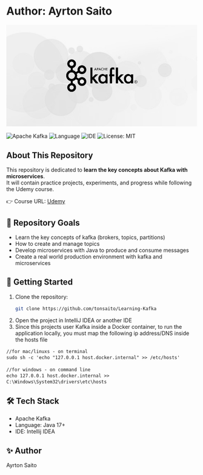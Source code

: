 # Author: Ayrton Saito

![Header Image](/misc/apache-kafka.jpg)

<!-- Badges -->
![Apache Kafka](https://img.shields.io/badge/Messaging-Apache%20Kafka-231f20?logo=apachekafka&logoColor=white)
![Language](https://img.shields.io/badge/Language-Java-orange?logo=coffeescript&logoColor=white)
![IDE](https://img.shields.io/badge/IDE-IntelliJ%20IDEA-000000?logo=intellijidea&logoColor=white)
![License: MIT](https://img.shields.io/badge/License-MIT-green.svg)

## About This Repository
This repository is dedicated to **learn the key concepts about Kafka with microservices**.  
It will contain practice projects, experiments, and progress while following the Udemy course.

👉 Course URL: [Udemy](https://www.udemy.com/course/apache-kafka-for-spring-boot-microservices/)

## 📂 Repository Goals
- Learn the key concepts of kafka (brokers, topics, partitions)
- How to create and manage topics
- Develop microservices with Java to produce and consume messages
- Create a real world production environment with kafka and microservices

## 🚀 Getting Started
1. Clone the repository:
   ```bash
   git clone https://github.com/tonsaito/Learning-Kafka
2. Open the project in IntelliJ IDEA or another IDE
3. Since this projects user Kafka inside a Docker container, to run the application locally, you must map the following ip address/DNS inside the hosts file
``` 
//for mac/linuxs - on terminal
sudo sh -c 'echo "127.0.0.1 host.docker.internal" >> /etc/hosts' 

//for windows - on command line
echo 127.0.0.1 host.docker.internal >> C:\Windows\System32\drivers\etc\hosts
```


## 🛠 Tech Stack
- Apache Kafka
- Language: Java 17+
- IDE: Intellij IDEA

## ✨ Author
Ayrton Saito
